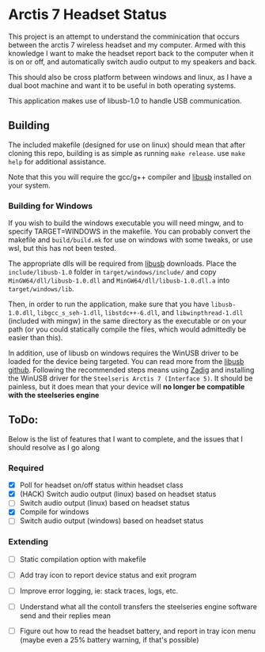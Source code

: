 # Arctis 7 Headset Status

This project is an attempt to understand the comminication that occurs between the arctis 7 wireless headset and my computer. Armed with this knowledge I want to make the headset report back to the computer when it is on or off, and  automatically switch audio output to my speakers and back.

This should also be cross platform between windows and linux, as I have a dual boot machine and want it to be useful in both operating systems.

This application makes use of libusb-1.0 to handle USB communication.

## Building

The included makefile (designed for use on linux) should mean that after cloning this repo, building is as simple as running `make release`. use `make help` for additional assistance.

Note that this you will require the gcc/g++ compiler and [libusb](https://libusb.info/) installed on your system.

### Building for Windows

If you wish to build the windows executable you will need mingw, and to specify TARGET=WINDOWS in the makefile. You can probably convert the makefile and `build/build.mk` for use on windows with some tweaks, or use wsl, but this has not been tested.

The appropriate dlls will be required from [libusb](https://libusb.info/) downloads. Place the `include/libusb-1.0` folder in `target/windows/include/` and copy `MinGW64/dll/libusb-1.0.dll` and `MinGW64/dll/libusb-1.0.dll.a` into `target/windows/lib`.

Then, in order to run the application, make sure that you have `libusb-1.0.dll`, `libgcc_s_seh-1.dll`, `libstdc++-6.dll`, and `libwinpthread-1.dll` (included with mingw) in the same directory as the executable or on your path (or you could statically compile the files, which would admittedly be easier than this).

In addition, use of libusb on windows requires the WinUSB driver to be loaded for the device being targeted. You can read more from the [libusb github](https://github.com/libusb/libusb/wiki/Windows#How_to_use_libusb_on_Windows). Following the recommended steps means using [Zadig](https://zadig.akeo.ie/) and installing the WinUSB driver for the `Steelseris Arctis 7 (Interface 5)`. It should be painless, but it does mean that your device will **no longer be compatible with the steelseries engine**

## ToDo:

Below is the list of features that I want to complete, and the issues that I should resolve as I go along

### Required

- [x] Poll for headset on/off status within headset class
- [x] (HACK) Switch audio output (linux) based on headset status
- [ ] Switch audio output (linux) based on headset status
- [x] Compile for windows
- [ ] Switch audio output (windows) based on headset status

### Extending

- [ ] Static compilation option with makefile
- [ ] Add tray icon to report device status and exit program
- [ ] Improve error logging, ie: stack traces, logs, etc.
- [ ] Understand what all the contoll transfers the steelseries engine software send and their replies mean
- [ ] Figure out how to read the headset battery, and report in tray icon menu (maybe even a 25% battery warning, if that's possible)

